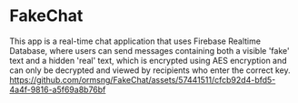 # FakeChat
This app is a real-time chat application that uses Firebase Realtime Database, where users can send messages containing both a visible 'fake' text and a hidden 'real' text, which is encrypted using AES encryption and can only be decrypted and viewed by recipients who enter the correct key.
https://github.com/ormsng/FakeChat/assets/57441511/cfcb92d4-bfd5-4a4f-9816-a5f69a8b76bf


